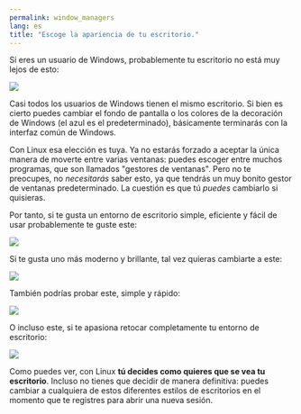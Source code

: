 ```yaml
---
permalink: window_managers
lang: es
title: "Escoge la apariencia de tu escritorio."
---
```


Si eres un usuario de Windows, probablemente tu escritorio no está muy lejos de esto:

<img src="Images/windows_vista.jpg" />

Casi todos los usuarios de Windows tienen el mismo escritorio. Si bien es cierto puedes cambiar el fondo de pantalla o los colores de la decoración de Windows (el azul es el predeterminado), básicamente terminarás con la interfaz común de Windows.

Con Linux esa elección es tuya. Ya no estarás forzado a aceptar la única manera de moverte entre varias ventanas: puedes escoger entre muchos programas, que son llamados "gestores de ventanas". Pero no te preocupes, no <i>necesitarás</i> saber esto, ya que tendrás un muy bonito gestor de ventanas predeterminado. La cuestión es que tú <i>puedes</i> cambiarlo si quisieras.

Por tanto, si te gusta un entorno de escritorio simple, eficiente y fácil de usar probablemente te guste este:

<img src="Images/ubuntu.jpg"/>

Si te gusta uno más moderno y brillante, tal vez quieras cambiarte a este:

<img src="Images/kde.png" />

También podrías probar este, simple y rápido:

<img src="Images/xfce.jpg" />

O incluso este, si te apasiona retocar completamente tu entorno de escritorio:

<img src="Images/wm.jpg" />

Como puedes ver, con Linux <b>tú decides como quieres que se vea tu escritorio</b>. Incluso no tienes que decidir de manera definitiva: puedes cambiar a cualquiera de estos diferentes estilos de escritorios en el momento que te registres para abrir una nueva sesión.






